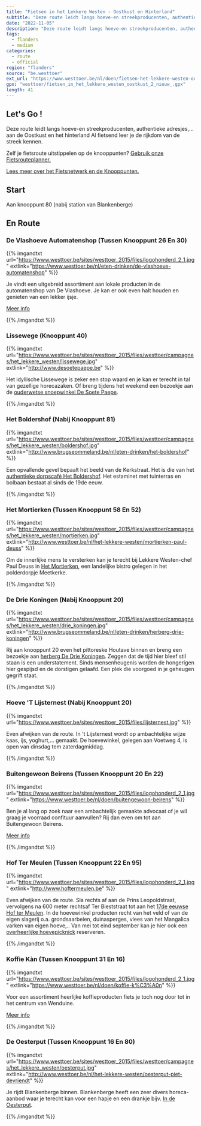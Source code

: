 ```yaml
---
title: "Fietsen in het Lekkere Westen - Oostkust en Hinterland"
subtitle: "Deze route leidt langs hoeve-en streekproducenten, authentieke adresjes,"
date: "2022-11-05"
description: "Deze route leidt langs hoeve-en streekproducenten, authentieke adresjes," 
tags:
  - flanders
  - medium
categories: 
  - route
  - official
region: "flanders"
source: "be.westtoer"
ext_url: "https://www.westtoer.be/nl/doen/fietsen-het-lekkere-westen-oostkust-en-hinterland"
gpx: "westtoer/fietsen_in_het_lekkere_westen_oostkust_2_nieuw_.gpx"
length: 41
---
```


## Let's Go !

Deze route leidt langs hoeve-en streekproducenten, authentieke adresjes,... aan de Oostkust en het hinterland   Al fietsend leer je de rijkdom van de streek kennen.

Zelf je fietsroute uitstippelen op de knooppunten? [Gebruik onze Fietsrouteplanner.](https://www.westtoer.be/nl/fietsrouteplanner)

[Lees meer over het Fietsnetwerk en de Knooppunten.](https://www.westtoer.be/nl/inspiratie/fietsnetwerk)

## Start 

Aan knooppunt 80 (nabij station van Blankenberge) 

## En Route

### De Vlashoeve Automatenshop (Tussen Knooppunt 26 En 30)

{{% imgandtxt url="https://www.westtoer.be/sites/westtoer_2015/files/logohonderd_2_1.jpg" extlink="https://www.westtoer.be/nl/eten-drinken/de-vlashoeve-automatenshop" %}}

Je vindt een uitgebreid assortiment aan lokale producten in de automatenshop van De Vlashoeve. Je kan er ook even halt houden en genieten van een lekker ijsje.

[Meer info](https://www.westtoer.be/nl/eten-drinken/de-vlashoeve-automatenshop)

{{% /imgandtxt %}}

### Lissewege (Knooppunt 40)

{{% imgandtxt url="https://www.westtoer.be/sites/westtoer_2015/files/westtoer/campagnes/het_lekkere_westen/lissewege.jpg" extlink="http://www.desoetepaepe.be" %}}

Het idyllische Lissewege is zeker een stop waard en je kan er terecht in tal van gezellige horecazaken. Of breng tijdens het weekend een bezoekje aan de [ouderwetse snoepwinkel De Soete Paepe](http://www.desoetepaepe.be).

{{% /imgandtxt %}}

### Het Boldershof (Nabij Knooppunt 81)

{{% imgandtxt url="https://www.westtoer.be/sites/westtoer_2015/files/westtoer/campagnes/het_lekkere_westen/boldershof.jpg" extlink="http://www.brugseommeland.be/nl/eten-drinken/het-boldershof" %}}

Een opvallende gevel bepaalt het beeld van de Kerkstraat. Het is die van het [authentieke dorpscafé Het Boldershof](http://www.brugseommeland.be/nl/eten-drinken/het-boldershof). Het estaminet met tuinterras en bolbaan bestaat al sinds de 19de eeuw.

{{% /imgandtxt %}}

### Het Mortierken (Tussen Knooppunt 58 En 52)

{{% imgandtxt url="https://www.westtoer.be/sites/westtoer_2015/files/westtoer/campagnes/het_lekkere_westen/mortierken.jpg" extlink="http://www.westtoer.be/nl/het-lekkere-westen/mortierken-paul-deuss" %}}

Om de innerlijke mens te versterken kan je terecht bij Lekkere Westen-chef Paul Deuss in [Het Mortierken](http://www.westtoer.be/nl/het-lekkere-westen/mortierken-paul-deuss), een landelijke bistro gelegen in het polderdorpje Meetkerke.

{{% /imgandtxt %}}

### De Drie Koningen (Nabij Knooppunt 20)

{{% imgandtxt url="https://www.westtoer.be/sites/westtoer_2015/files/westtoer/campagnes/het_lekkere_westen/drie_koningen.jpg" extlink="http://www.brugseommeland.be/nl/eten-drinken/herberg-drie-koningen" %}}

Rij aan knooppunt 20 even het pittoreske Houtave binnen en breng een bezoekje aan [herberg De Drie Koningen](http://www.brugseommeland.be/nl/eten-drinken/herberg-drie-koningen). Zeggen dat de tijd hier bleef stil staan is een understatement. Sinds mensenheugenis worden de hongerigen hier gespijsd en de dorstigen gelaafd. Een plek die voorgoed in je geheugen gegrift staat.

{{% /imgandtxt %}}

### Hoeve 'T Lijsternest (Nabij Knooppunt 20)

{{% imgandtxt url="https://www.westtoer.be/sites/westtoer_2015/files/lijsternest.jpg" %}}

Even afwijken van de route. In 't Lijsternest wordt op ambachtelijke wijze kaas, ijs, yoghurt,... gemaakt. De hoevewinkel, gelegen aan Voetweg 4, is open van dinsdag tem zaterdagmiddag.

{{% /imgandtxt %}}

### Buitengewoon Beirens (Tussen Knooppunt 20 En 22)

{{% imgandtxt url="https://www.westtoer.be/sites/westtoer_2015/files/logohonderd_2_1.jpg" extlink="https://www.westtoer.be/nl/doen/buitengewoon-beirens" %}}

Ben je al lang op zoek naar een ambachtelijk gemaakte advocaat of je wil graag je voorraad confituur aanvullen? Rij dan even om tot aan Buitengewoon Beirens.

[Meer info](https://www.westtoer.be/nl/doen/buitengewoon-beirens)

{{% /imgandtxt %}}

### Hof Ter Meulen (Tussen Knooppunt 22 En 95)

{{% imgandtxt url="https://www.westtoer.be/sites/westtoer_2015/files/logohonderd_2_1.jpg" extlink="http://www.hoftermeulen.be" %}}

Even afwijken van de route. Sla rechts af aan de Prins Leopoldstraat, vervolgens na 600 meter rechtsaf Ter Bieststraat tot aan het [17de eeuwse Hof ter Meulen](http://www.hoftermeulen.be).  In de hoevewinkel producten recht van het veld of van de eigen slagerij o.a. grondsaarbeien, duinasperges, vlees van het Mangalica varken van eigen hoeve,..  Van mei tot eind september kan je hier ook een [overheerlijke hoevepicknick](http://hoevepicknick.be/Hoevepicknick_termeulen.html) reserveren.

{{% /imgandtxt %}}

### Koffie Kàn (Tussen Knooppunt 31 En 16)

{{% imgandtxt url="https://www.westtoer.be/sites/westtoer_2015/files/logohonderd_2_1.jpg" extlink="https://www.westtoer.be/nl/doen/koffie-k%C3%A0n" %}}

Voor een assortiment heerlijke koffieproducten fiets je toch nog door tot in het centrum van Wenduine.

[Meer info](https://www.westtoer.be/nl/doen/koffie-k%C3%A0n)

{{% /imgandtxt %}}

### De Oesterput (Tussen Knooppunt 16 En 80)

{{% imgandtxt url="https://www.westtoer.be/sites/westtoer_2015/files/westtoer/campagnes/het_lekkere_westen/oesterput.jpg" extlink="http://www.westtoer.be/nl/het-lekkere-westen/oesterput-piet-devriendt" %}}

Je rijdt Blankenberge binnen. Blankenberge heeft een zeer divers horeca-aanbod waar je terecht kan voor een hapje en een drankje bijv. [In de Oesterput](http://www.westtoer.be/nl/het-lekkere-westen/oesterput-piet-devriendt).

{{% /imgandtxt %}}
